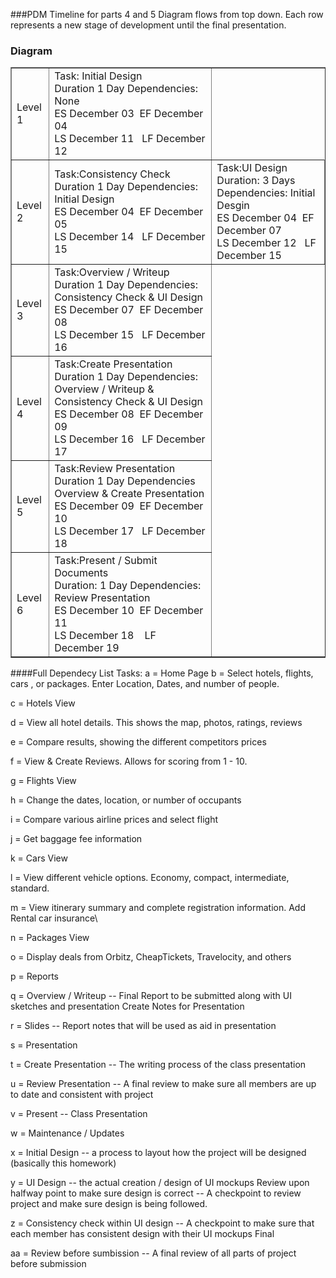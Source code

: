 ###PDM Timeline for parts 4 and 5
Diagram flows from top down. Each row represents a new stage of development until the final presentation.
### Diagram

<html>
<table border="1" cellspacing="10">
<tr>
<td vertical-align"center">Level 1</td>
<td>Task: Initial Design<br>
Duration 1 Day
Dependencies: None
<br><span>ES December 03&nbsp</span><span>&nbspEF December 04</span><br><span>LS December 11&nbsp</span><span>&nbsp LF December 12</span>
</td></tr>

<tr>
<td vertical-align"center">Level 2</td>
<td>Task:Consistency Check<br>
Duration 1 Day
Dependencies: Initial Design
<br><span>ES December 04&nbsp</span><span>&nbspEF December 05</span><br><span>LS December 14&nbsp</span><span>&nbsp LF December 15</span>
</td>
<td>Task:UI Design<br>
Duration: 3 Days
Dependencies: Initial Desgin
<br><span>ES December 04&nbsp</span><span>&nbspEF December 07</span><br><span>LS December 12&nbsp</span><span>&nbsp LF December 15</span>
</td></tr>

<tr>
<td vertical-align"center">Level 3</td>
<td>Task:Overview / Writeup<br>
Duration 1 Day
Dependencies: Consistency Check & UI Design 
<br><span>ES December 07&nbsp</span><span>&nbspEF December 08</span><br><span>LS December 15&nbsp</span><span>&nbsp LF December 16</span>
</td></tr>

<tr>
<td vertical-align"center">Level 4</td>
<td>Task:Create Presentation<br>
Duration 1 Day
Dependencies: Overview / Writeup &  Consistency Check & UI Design 
<br><span>ES December 08&nbsp</span><span>&nbspEF December 09</span><br><span>LS December 16&nbsp</span><span>&nbsp LF December 17</span>
</td></tr>

<tr>
<td>Level 5</td>
<td>Task:Review Presentation<br>
Duration 1 Day
Dependencies Overview & Create Presentation
<br><span>ES December 09&nbsp</span><span>&nbspEF December 10</span><br><span>LS December 17&nbsp</span><span>&nbsp LF December 18</span>
</td></tr>

<tr>
<td vertical-align"center">Level 6</td>
<td>Task:Present / Submit Documents<br>
Duration: 1 Day
Dependencies: Review Presentation
<br><span>ES December 10&nbsp</span><span>&nbspEF December 11</span><br><span>LS December 18 &nbsp</span><span>&nbsp LF December 19</span></td></tr>

</table>

</html>

####Full Dependecy List
Tasks:
a = Home Page
b = Select hotels, flights, cars , or packages. Enter Location, Dates, and number of people.

c = Hotels View

d = View all hotel details. This shows the map, photos, ratings, reviews

e = Compare results, showing the different competitors prices

f = View & Create Reviews. Allows for scoring from 1 - 10.

g = Flights View

h = Change the dates, location, or number of occupants

i = Compare various airline prices and select flight

j = Get baggage fee information

k = Cars View

l = View different vehicle options. Economy, compact, intermediate, standard.

m = View itinerary summary and complete registration information. Add Rental car insurance\

n = Packages View

o = Display deals from Orbitz, CheapTickets, Travelocity, and others

p = Reports

q = Overview / Writeup -- Final Report to be submitted along with UI sketches and presentation Create Notes for Presentation

r = Slides -- Report notes that will be used as aid in presentation

s = Presentation

t = Create Presentation -- The writing process of the class presentation

u = Review Presentation -- A final review to make sure all members are up to date and consistent with project

v = Present -- Class Presentation

w = Maintenance / Updates

x = Initial Design -- a process to layout how the project will be designed (basically this homework)

y = UI Design -- the actual creation / design of UI mockups Review upon halfway point to make sure design is correct -- A checkpoint to review project and make sure design is being followed.

z = Consistency check within UI design -- A checkpoint to make sure that each member has consistent design with their UI mockups Final

aa = Review before sumbission -- A final review of all parts of project before submission
